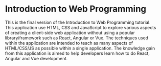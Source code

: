 # Introduction to Web Programming

This is the final version of the Introduction to Web Programming tutorial. This application use HTML, CSS and JavaScript to explore various aspects of creating a client-side web application without using a popular library/framework such as React, Angular or Vue. The techniques used within the application are intended to teach as many aspects of HTML/CSS/JS as possible within a single application. The knowledge gain from this application is aimed to help developers learn how to do React, Angular and Vue development.
